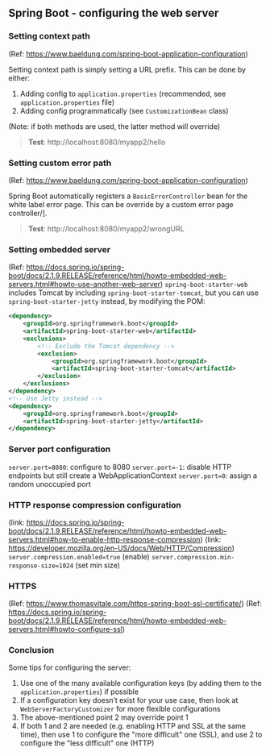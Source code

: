 ## Spring Boot - configuring the web server

### Setting context path
(Ref: https://www.baeldung.com/spring-boot-application-configuration)

Setting context path is simply setting a URL prefix. This can be done by either:
1. Adding config to `application.properties` (recommended, see `application.properties` file)
2. Adding config programmatically (see `CustomizationBean` class)

(Note: if both methods are used, the latter method will override)

> **Test**: http://localhost:8080/myapp2/hello

### Setting custom error path
(Ref: https://www.baeldung.com/spring-boot-application-configuration)

Spring Boot automatically registers a `BasicErrorController` bean for the white label error page.
This can be override by a custom error page controller/].

> **Test**: http://localhost:8080/myapp2/wrongURL 


### Setting embedded server
(Ref: https://docs.spring.io/spring-boot/docs/2.1.9.RELEASE/reference/html/howto-embedded-web-servers.html#howto-use-another-web-server)
`spring-boot-starter-web` includes Tomcat by including `spring-boot-starter-tomcat`, but you can use `spring-boot-starter-jetty` instead, by modifying the POM:
```xml
<dependency>
    <groupId>org.springframework.boot</groupId>
    <artifactId>spring-boot-starter-web</artifactId>
    <exclusions>
        <!-- Exclude the Tomcat dependency -->
        <exclusion>
            <groupId>org.springframework.boot</groupId>
            <artifactId>spring-boot-starter-tomcat</artifactId>
        </exclusion>
    </exclusions>
</dependency>
<!-- Use Jetty instead -->
<dependency>
    <groupId>org.springframework.boot</groupId>
    <artifactId>spring-boot-starter-jetty</artifactId>
</dependency>
```

### Server port configuration
`server.port=8080`: configure to 8080
`server.port=-1`: disable HTTP endpoints but still create a WebApplicationContext
`server.port=0`: assign a random unoccupied port

### HTTP response compression configuration
(link: https://docs.spring.io/spring-boot/docs/2.1.9.RELEASE/reference/html/howto-embedded-web-servers.html#how-to-enable-http-response-compression)
(link: https://developer.mozilla.org/en-US/docs/Web/HTTP/Compression)
`server.compression.enabled=true` (enable)
`server.compression.min-response-size=1024` (set min size)


### HTTPS 
(Ref: https://www.thomasvitale.com/https-spring-boot-ssl-certificate/)
(Ref: https://docs.spring.io/spring-boot/docs/2.1.9.RELEASE/reference/html/howto-embedded-web-servers.html#howto-configure-ssl)


### Conclusion
Some tips for configuring the server:
1. Use one of the many available configuration keys (by adding them to the `application.properties`) if possible
2. If a configuration key doesn’t exist for your use case, then look at `WebServerFactoryCustomizer` for more flexible configurations
3. The above-mentioned point 2 may override point 1
4. If both 1 and 2 are needed (e.g. enabling HTTP and SSL at the same time), then use 1 to configure the "more difficult" one (SSL), and use 2 to configure the "less difficult" one (HTTP)
